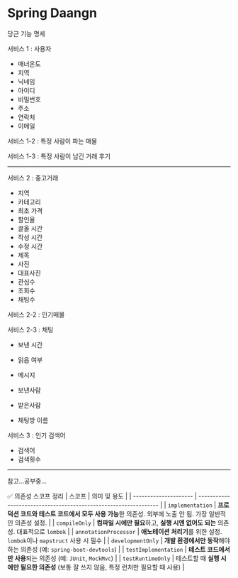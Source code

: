 # Spring Daangn

당근 기능 명세

서비스 1 : 사용자

- 매너온도
- 지역
- 닉네임
- 아이디
- 비밀번호
- 주소
- 연락처
- 이메일

서비스 1-2 : 특정 사람이 파는 매물

서비스 1-3 : 특정 사람이 남긴 거래 후기

---

서비스 2 : 중고거래

- 지역
- 카테고리
- 최초 가격
- 할인율
- 끌올 시간
- 작성 시간
- 수정 시간
- 제목
- 사진
- 대표사진
- 관심수
- 조회수
- 채팅수

서비스 2-2 : 인기매물

서비스 2-3 : 채팅

- 보낸 시간
- 읽음 여부
- 메시지

- 보낸사람
- 받은사람
- 채팅방 이름

서비스 3 : 인기 검색어

- 검색어
- 검색횟수

---

참고...공부중...

✅ 의존성 스코프 정리
| 스코프 | 의미 및 용도 |
| --------------------- | ---------------------------------------------------------------- |
| `implementation` | **프로덕션 코드와 테스트 코드에서 모두 사용 가능**한 의존성. 외부에 노출 안 됨. 가장 일반적인 의존성 설정. |
| `compileOnly` | **컴파일 시에만 필요**하고, **실행 시엔 없어도 되는** 의존성. 대표적으로 `lombok` |
| `annotationProcessor` | **애노테이션 처리기**를 위한 설정. `lombok`이나 `mapstruct` 사용 시 필수 |
| `developmentOnly` | **개발 환경에서만 동작**해야 하는 의존성 (예: `spring-boot-devtools`) |
| `testImplementation` | **테스트 코드에서만 사용**되는 의존성 (예: `JUnit`, `MockMvc`) |
| `testRuntimeOnly` | 테스트할 때 **실행 시에만 필요한 의존성** (보통 잘 쓰지 않음, 특정 런처만 필요할 때 사용) |
